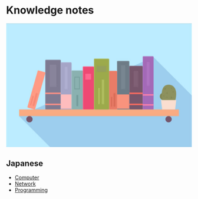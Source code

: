 # Knowledge notes

![thumbnail](../assets/images/thumbnail_note.jpg)


## Japanese

- [Computer](./ja/computer/README.md)
- [Network](./ja/network/README.md)
- [Programming](./ja/programming/README.md)

